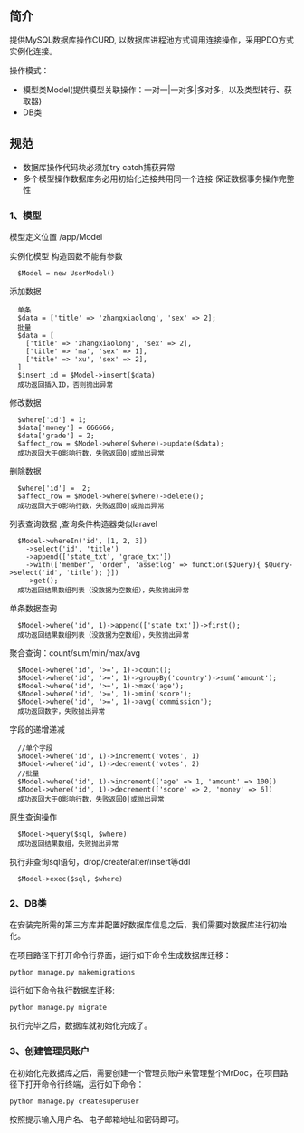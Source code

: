## 简介

提供MySQL数据库操作CURD, 以数据库进程池方式调用连接操作，采用PDO方式实例化连接。

操作模式：

- 模型类Model(提供模型关联操作：一对一|一对多|多对多，以及类型转行、获取器)
- DB类

## 规范

- 数据库操作代码块必须加try catch捕获异常
- 多个模型操作数据库务必用初始化连接共用同一个连接 保证数据事务操作完整性

### 1、模型

模型定义位置 /app/Model

实例化模型 构造函数不能有参数
```
  $Model = new UserModel()
```
添加数据
```
  单条
  $data = ['title' => 'zhangxiaolong', 'sex' => 2];
  批量
  $data = [
    ['title' => 'zhangxiaolong', 'sex' => 2],
    ['title' => 'ma', 'sex' => 1],
    ['title' => 'xu', 'sex' => 2],
  ]
  $insert_id = $Model->insert($data)
  成功返回插入ID，否则抛出异常
```
修改数据
```
  $where['id'] = 1;
  $data['money'] = 666666;
  $data['grade'] = 2;
  $affect_row = $Model->where($where)->update($data);
  成功返回大于0影响行数，失败返回0|或抛出异常
```
删除数据
```
  $where['id'] =  2;
  $affect_row = $Model->where($where)->delete();
  成功返回大于0影响行数，失败返回0|或抛出异常
```
列表查询数据 ,查询条件构造器类似laravel
```
  $Model->whereIn('id', [1, 2, 3])
    ->select('id', 'title')
    ->append(['state_txt', 'grade_txt'])
    ->with(['member', 'order', 'assetlog' => function($Query){ $Query->select('id', 'title'); }])
    ->get();
  成功返回结果数组列表（没数据为空数组），失败抛出异常
```
单条数据查询
```
  $Model->where('id', 1)->append(['state_txt'])->first();
  成功返回结果数组列表（没数据为空数组），失败抛出异常
```
聚合查询：count/sum/min/max/avg
```
  $Model->where('id', '>=', 1)->count();
  $Model->where('id', '>=', 1)->groupBy('country')->sum('amount');
  $Model->where('id', '>=', 1)->max('age');
  $Model->where('id', '>=', 1)->min('score');
  $Model->where('id', '>=', 1)->avg('commission');
  成功返回数字，失败抛出异常
```
字段的递增递减
```
  //单个字段
  $Model->where('id', 1)->increment('votes', 1)
  $Model->where('id', 1)->decrement('votes', 2)
  //批量
  $Model->where('id', 1)->increment(['age' => 1, 'amount' => 100])
  $Model->where('id', 1)->decrement(['score' => 2, 'money' => 6])
  成功返回大于0影响行数，失败返回0|或抛出异常
```

原生查询操作
```
  $Model->query($sql, $where)
  成功返回结果数组，失败抛出异常
```
执行非查询sql语句，drop/create/alter/insert等ddl

```
  $Model->exec($sql, $where)
```



### 2、DB类

在安装完所需的第三方库并配置好数据库信息之后，我们需要对数据库进行初始化。

在项目路径下打开命令行界面，运行如下命令生成数据库迁移：

```
python manage.py makemigrations 
```

运行如下命令执行数据库迁移:

```
python manage.py migrate
```
执行完毕之后，数据库就初始化完成了。

### 3、创建管理员账户
在初始化完数据库之后，需要创建一个管理员账户来管理整个MrDoc，在项目路径下打开命令行终端，运行如下命令：
```
python manage.py createsuperuser
```
按照提示输入用户名、电子邮箱地址和密码即可。
